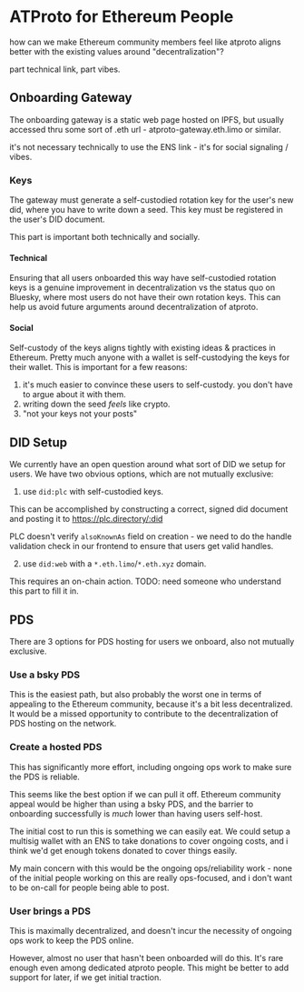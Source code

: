 # ATProto for Ethereum People

how can we make Ethereum community members feel like atproto aligns better with the existing values around "decentralization"?

part technical link, part vibes.

## Onboarding Gateway

The onboarding gateway is a static web page hosted on IPFS, but usually accessed thru some sort of .eth url - atproto-gateway.eth.limo or similar.

it's not necessary technically to use the ENS link - it's for social signaling / vibes.

### Keys 

The gateway must generate a self-custodied rotation key for the user's new did, where you have to write down a seed. This key must be registered in the user's DID document.

This part is important both technically and socially.

#### Technical

Ensuring that all users onboarded this way have self-custodied rotation keys is a genuine improvement in decentralization vs the status quo on Bluesky, where most users do not have their own rotation keys.
This can help us avoid future arguments around decentralization of atproto.

#### Social

Self-custody of the keys aligns tightly with existing ideas & practices in Ethereum. Pretty much anyone with a wallet is self-custodying the keys for their wallet. 
This is important for a few reasons:

1) it's much easier to convince these users to self-custody. you don't have to argue about it with them.
2) writing down the seed _feels_ like crypto. 
3) "not your keys not your posts"

## DID Setup

We currently have an open question around what sort of DID we setup for users. We have two obvious options, which are not mutually exclusive:

1) use `did:plc` with self-custodied keys. 

This can be accomplished by constructing a correct, signed did document and posting it to https://plc.directory/:did 

PLC doesn't verify `alsoKnownAs` field on creation - we need to do the handle validation check in our frontend to ensure that users get valid handles.

2) use `did:web` with a `*.eth.limo`/`*.eth.xyz` domain. 

This requires an on-chain action. TODO: need someone who understand this part to fill it in.

## PDS

There are 3 options for PDS hosting for users we onboard, also not mutually exclusive.

### Use a bsky PDS

This is the easiest path, but also probably the worst one in terms of appealing to the Ethereum community, because it's a bit less decentralized. It would be a missed opportunity to contribute to the decentralization of PDS hosting on the network.

### Create a hosted PDS

This has significantly more effort, including ongoing ops work to make sure the PDS is reliable. 

This seems like the best option if we can pull it off. Ethereum community appeal would be higher than using a bsky PDS, and the barrier to onboarding successfully is _much_ lower than having users self-host.

The initial cost to run this is something we can easily eat. We could setup a multisig wallet with an ENS to take donations to cover ongoing costs, and i think we'd get enough tokens donated to cover things easily. 

My main concern with this would be the ongoing ops/reliability work - none of the initial people working on this are really ops-focused, and i don't want to be on-call for people being able to post.

### User brings a PDS

This is maximally decentralized, and doesn't incur the necessity of ongoing ops work to keep the PDS online. 

However, almost no user that hasn't been onboarded will do this. It's rare enough even among dedicated atproto people. This might be better to add support for later, if we get initial traction.



